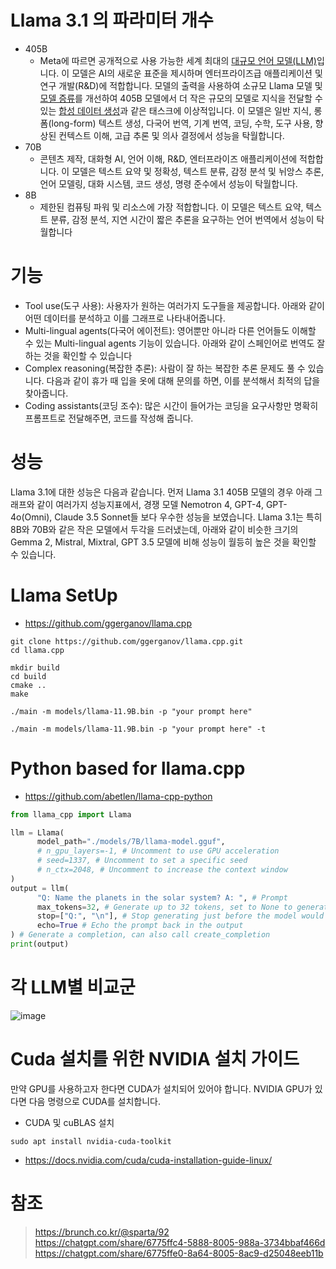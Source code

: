 # Llama 3.1 의 파라미터 개수 

- 405B 
  - Meta에 따르면 공개적으로 사용 가능한 세계 최대의 [대규모 언어 모델(LLM)](https://aws.amazon.com/what-is/large-language-model/)입니다. 이 모델은 AI의 새로운 표준을 제시하며 엔터프라이즈급 애플리케이션 및 연구 개발(R&D)에 적합합니다. 모델의 출력을 사용하여 소규모 Llama 모델 및 [모델 증류](https://en.wikipedia.org/wiki/Knowledge_distillation)를 개선하여 405B 모델에서 더 작은 규모의 모델로 지식을 전달할 수 있는 [합성 데이터 생성](https://aws.amazon.com/what-is/synthetic-data/)과 같은 태스크에 이상적입니다. 이 모델은 일반 지식, 롱폼(long-form) 텍스트 생성, 다국어 번역, 기계 번역, 코딩, 수학, 도구 사용, 향상된 컨텍스트 이해, 고급 추론 및 의사 결정에서 성능을 탁월합니다. 
- 70B 
  - 콘텐츠 제작, 대화형 AI, 언어 이해, R&D, 엔터프라이즈 애플리케이션에 적합합니다. 이 모델은 텍스트 요약 및 정확성, 텍스트 분류, 감정 분석 및 뉘앙스 추론, 언어 모델링, 대화 시스템, 코드 생성, 명령 준수에서 성능이 탁월합니다. 
- 8B 
  - 제한된 컴퓨팅 파워 및 리소스에 가장 적합합니다. 이 모델은 텍스트 요약, 텍스트 분류, 감정 분석, 지연 시간이 짧은 추론을 요구하는 언어 번역에서 성능이 탁월합니다  

# 기능 

- Tool use(도구 사용): 사용자가 원하는 여러가지 도구들을 제공합니다. 아래와 같이 어떤 데이터를 분석하고 이를 그래프로 나타내어줍니다. 
- Multi-lingual agents(다국어 에이전트): 영어뿐만 아니라 다른 언어들도 이해할 수 있는 Multi-lingual agents 기능이 있습니다. 아래와 같이 스페인어로 번역도 잘하는 것을 확인할 수 있습니다
- Complex reasoning(복잡한 추론): 사람이 잘 하는 복잡한 추론 문제도 풀 수 있습니다. 다음과 같이 휴가 때 입을 옷에 대해 문의를 하면, 이를 분석해서 최적의 답을 찾아줍니다.
- Coding assistants(코딩 조수): 많은 시간이 들어가는 코딩을 요구사항만 명확히 프롬프트로 전달해주면, 코드를 작성해 줍니다.  

# 성능 

Llama 3.1에 대한 성능은 다음과 같습니다. 먼저 Llama 3.1 405B 모델의 경우 아래 그래프와 같이 여러가지 성능지표에서, 경쟁 모델 Nemotron 4, GPT-4, GPT-4o(Omni), Claude 3.5 Sonnet들 보다 우수한 성능을 보였습니다. Llama 3.1는 특히 8B와 70B와 같은 작은 모델에서 두각을 드러냈는데, 아래와 같이 비슷한 크기의 Gemma 2, Mistral, Mixtral, GPT 3.5 모델에 비해 성능이 월등히 높은 것을 확인할 수 있습니다. 

# Llama SetUp

- https://github.com/ggerganov/llama.cpp 

```
git clone https://github.com/ggerganov/llama.cpp.git
cd llama.cpp
```

```
mkdir build
cd build
cmake ..
make
```

```
./main -m models/llama-11.9B.bin -p "your prompt here"
```

```
./main -m models/llama-11.9B.bin -p "your prompt here" -t
```

# Python based for llama.cpp 

- https://github.com/abetlen/llama-cpp-python 


```python
from llama_cpp import Llama

llm = Llama(
      model_path="./models/7B/llama-model.gguf",
      # n_gpu_layers=-1, # Uncomment to use GPU acceleration
      # seed=1337, # Uncomment to set a specific seed
      # n_ctx=2048, # Uncomment to increase the context window
)
output = llm(
      "Q: Name the planets in the solar system? A: ", # Prompt
      max_tokens=32, # Generate up to 32 tokens, set to None to generate up to the end of the context window
      stop=["Q:", "\n"], # Stop generating just before the model would generate a new question
      echo=True # Echo the prompt back in the output
) # Generate a completion, can also call create_completion
print(output)
```


# 각 LLM별 비교군 

![image](https://github.com/user-attachments/assets/27e28e06-2668-490b-977b-d13fdbf509ad)

# Cuda 설치를 위한 NVIDIA 설치 가이드 

만약 GPU를 사용하고자 한다면 CUDA가 설치되어 있어야 합니다. NVIDIA GPU가 있다면 다음 명령으로 CUDA를 설치합니다.

- CUDA 및 cuBLAS 설치

```
sudo apt install nvidia-cuda-toolkit
```

- https://docs.nvidia.com/cuda/cuda-installation-guide-linux/  

# 참조 

> https://brunch.co.kr/@sparta/92     
> https://chatgpt.com/share/6775ffc4-5888-8005-988a-3734bbaf466d    
> https://chatgpt.com/share/6775ffe0-8a64-8005-8ac9-d25048eeb11b    